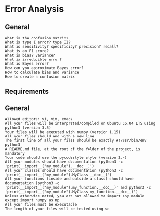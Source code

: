 # Error Analysis

## General

    What is the confusion matrix?
    What is type I error? type II?
    What is sensitivity? specificity? precision? recall?
    What is an F1 score?
    What is bias? variance?
    What is irreducible error?
    What is Bayes error?
    How can you approximate Bayes error?
    How to calculate bias and variance
    How to create a confusion matrix

## Requirements
## General

    Allowed editors: vi, vim, emacs
    All your files will be interpreted/compiled on Ubuntu 16.04 LTS using python3 (version 3.5)
    Your files will be executed with numpy (version 1.15)
    All your files should end with a new line
    The first line of all your files should be exactly #!/usr/bin/env python3
    A README.md file, at the root of the folder of the project, is mandatory
    Your code should use the pycodestyle style (version 2.4)
    All your modules should have documentation (python3 -c 'print(__import__("my_module").__doc__)')
    All your classes should have documentation (python3 -c 'print(__import__("my_module").MyClass.__doc__)')
    All your functions (inside and outside a class) should have documentation (python3 -c 'print(__import__("my_module").my_function.__doc__)' and python3 -c 'print(__import__("my_module").MyClass.my_function.__doc__)')
    Unless otherwise noted, you are not allowed to import any module except import numpy as np
    All your files must be executable
    The length of your files will be tested using wc
